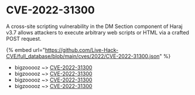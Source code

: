 # CVE-2022-31300

A cross-site scripting vulnerability in the DM Section component of Haraj v3.7 allows attackers to execute arbitrary web scripts or HTML via a crafted POST request.

{% embed url="https://github.com/Live-Hack-CVE/full_database/blob/main/cves/2022/CVE-2022-31300.json" %}


* bigzooooz ~> [CVE-2022-31300](https://www.alice-snow.ru/2022/database/cve-2022-31300/cve-2022-31300-bigzooooz)
* bigzooooz ~> [CVE-2022-31300](https://www.alice-snow.ru/2022/database/cve-2022-31300/cve-2022-31300-bigzooooz)
* bigzooooz ~> [CVE-2022-31300](https://www.alice-snow.ru/2022/database/cve-2022-31300/cve-2022-31300-bigzooooz)
* bigzooooz ~> [CVE-2022-31300](https://www.alice-snow.ru/2022/database/cve-2022-31300/cve-2022-31300-bigzooooz)